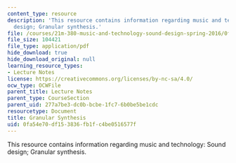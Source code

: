 ```yaml
---
content_type: resource
description: 'This resource contains information regarding music and technology: Sound
  design; Granular synthesis.'
file: /courses/21m-380-music-and-technology-sound-design-spring-2016/0fa54e70df153836fb1fc4be0516577f_MIT21M_380S16_Lec21.pdf
file_size: 104421
file_type: application/pdf
hide_download: true
hide_download_original: null
learning_resource_types:
- Lecture Notes
license: https://creativecommons.org/licenses/by-nc-sa/4.0/
ocw_type: OCWFile
parent_title: Lecture Notes
parent_type: CourseSection
parent_uid: 277a7be3-dc0b-bcbe-1fc7-6b0be5be1cdc
resourcetype: Document
title: Granular Synthesis
uid: 0fa54e70-df15-3836-fb1f-c4be0516577f
---
```

This resource contains information regarding music and technology: Sound design; Granular synthesis.
